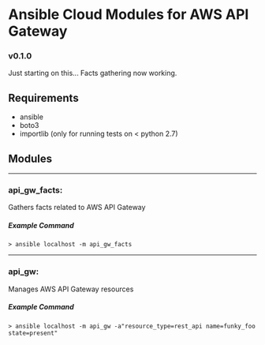 # Ansible Cloud Modules for AWS API Gateway

### v0.1.0

Just starting on this...  Facts gathering now working.

## Requirements
- ansible
- boto3
- importlib (only for running tests on < python 2.7)

## Modules
____
### api_gw_facts:
Gathers facts related to AWS API Gateway

##### Example Command
`> ansible localhost -m api_gw_facts`

____
### api_gw:
Manages AWS API Gateway resources

##### Example Command
`> ansible localhost -m api_gw -a"resource_type=rest_api name=funky_foo state=present"`
